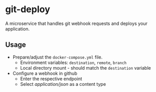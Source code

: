 # git-deploy

A microservice that handles git webhook requests and deploys your application.

## Usage

-	Prepare/adjust the `docker-compose.yml` file.
	-	Environment variables: `destination`, `remote`, `branch`
	-	Local directory mount - should match the `destination` variable
-	Configure a webhook in github
	-	Enter the respective endpoint
	-	Select _application/json_ as a content type
